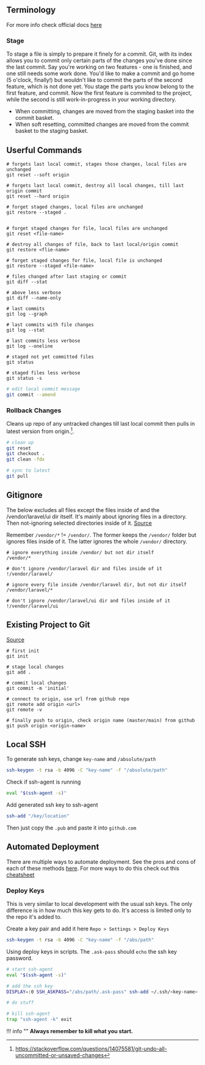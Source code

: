 ## Terminology

For more info check official docs [here](https://github.com/git-guides)

### Stage

To stage a file is simply to prepare it finely for a commit. Git, with its index allows you to commit only certain parts of the changes you've done since the last commit. Say you're working on two features - one is finished, and one still needs some work done. You'd like to make a commit and go home (5 o'clock, finally!) but wouldn't like to commit the parts of the second feature, which is not done yet. You stage the parts you know belong to the first feature, and commit. Now the first feature is commited to the project, while the second is still work-in-progress in your working directory.

- When committing, changes are moved from the staging basket into the commit basket.
- When soft resetting, committed changes are moved from the commit basket to the staging basket.

## Userful Commands

``` shell
# forgets last local commit, stages those changes, local files are unchanged
git reset --soft origin

# forgets last local commit, destroy all local changes, till last origin commit
git reset --hard origin

# forget staged changes, local files are unchanged
git restore --staged .


# forget staged changes for file, local files are unchanged
git reset <file-name>

# destroy all changes of file, back to last local/origin commit
git restore <flie-name>

# forget staged changes for file, local file is unchanged
git restore --staged <file-name>
```

``` shell
# files changed after last staging or commit
git diff --stat

# above less verbose
git diff --name-only
```

``` shell
# last commits
git log --graph

# last commits with file changes
git log --stat

# last commits less verbose
git log --oneline

# staged not yet committed files
git status

# staged files less verbose
git status -s
```

``` bash
# edit local commit message
git commit --amend
```

### Rollback Changes

Cleans up repo of any untracked changes till last local commit then pulls in latest version from origin.[^1].

```bash
# clean up
git reset
git checkout .
git clean -fdx

# sync to latest
git pull
```

## Gitignore

The below excludes all files except the files inside of and the /vendor/laravel/ui dir itself.
It's mainly about ignoring files in a directory. Then not-ignoring selected directories inside of it. [Source](https://gist.github.com/hieblmedia/9318457)

Remember `/vendor/*` != `/vendor/`. The former keeps the `/vendor/` folder but ignores files inside of it.
The latter ignores the whole `/vendor/` directory. 

``` gitignore
# ignore everything inside /vendor/ but not dir itself
/vendor/*

# don't ignore /vendor/laravel dir and files inside of it
!/vendor/laravel/

# ignore every file inside /vendor/laravel dir, but not dir itself
/vendor/laravel/*

# don't ignore /vendor/laravel/ui dir and files inside of it
!/vendor/laravel/ui

```

## Existing Project to Git

[Source](https://gist.github.com/alexpchin/102854243cd066f8b88e)

```
# first init
git init

# stage local changes
git add .

# commit local changes
git commit -m 'initial'

# connect to origin, use url from github repo
git remote add origin <url>
git remote -v

# finally push to origin, check origin name (master/main) from github
git push origin <origin-name>
```

## Local SSH

To generate ssh keys, change `key-name` and `/absolute/path`

```bash
ssh-keygen -t rsa -b 4096 -C "key-name" -f "/absolute/path"
```

Check if ssh-agent is running

```bash
eval "$(ssh-agent -s)"
```

Add generated ssh key to ssh-agent

```bash
ssh-add "/key/location"
```

Then just copy the `.pub` and paste it into `github.com`

## Automated Deployment

There are multiple ways to automate deployment. See the pros and cons of each of these methods [here](https://docs.github.com/en/developers/overview/managing-deploy-keys). For more ways to do this
check out this [cheatsheet](https://coolaj86.com/articles/vanilla-devops-git-credentials-cheatsheet/)

### Deploy Keys

This is very similar to local development with the usual ssh keys. The only difference is in how much this key gets to do. It's access is limited only to the repo it's added to.

Create a key pair and add it here `Repo > Settings > Deploy Keys`

```bash
ssh-keygen -t rsa -b 4096 -C "key-name" -f "/abs/path"
```

Using deploy keys in scripts. The `.ask-pass` should `echo` the ssh key password.

```bash
# start ssh-agent
eval "$(ssh-agent -s)"

# add the ssh key
DISPLAY=:0 SSH_ASKPASS="/abs/path/.ask-pass" ssh-add ~/.ssh/<key-name>

# do stuff

# kill ssh-agent
trap "ssh-agent -k" exit
```

!!! info ""
    **Always remember to kill what you start.**

[^1]: https://stackoverflow.com/questions/14075581/git-undo-all-uncommitted-or-unsaved-changes
